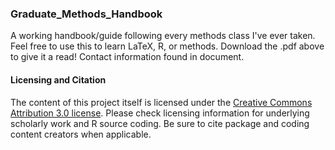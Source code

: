 ### Graduate_Methods_Handbook
A working handbook/guide following every methods class I've ever taken. Feel free to use this to learn LaTeX, R, or methods. Download the .pdf above to give it a read! Contact information found in document.


#### Licensing and Citation
The content of this project itself is licensed under the [Creative Commons Attribution 3.0 license](https://creativecommons.org/licenses/by/3.0/us/deed.en_US). Please check licensing information for underlying scholarly work and R source coding. Be sure to cite package and coding content creators when applicable. 